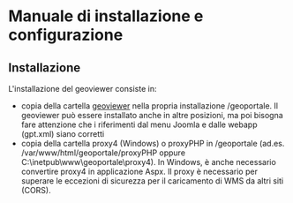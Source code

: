 # Manuale di installazione e configurazione

## Installazione

L&#39;installazione del geoviewer consiste in:

- copia della cartella [geoviewer](../geoviewer) nella propria installazione <webserver>/geoportale. Il geoviewer può essere installato anche in altre posizioni, ma poi bisogna fare attenzione che i riferimenti dal menu Joomla e dalle webapp (gpt.xml) siano corretti
- copia della cartella proxy4 (Windows) o proxyPHP in <webserver>/geoportale (ad.es. /var/www/html/geoportale/proxyPHP oppure C:\inetpub\www\geoportale\proxy4). In Windows, è anche necessario convertire proxy4 in applicazione Aspx. Il proxy è necessario per superare le eccezioni di sicurezza per il caricamento di WMS da altri siti (CORS).
